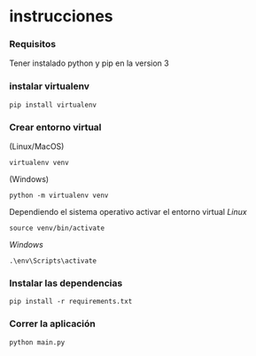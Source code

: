 # instrucciones

### Requisitos

Tener instalado python y pip en la version 3

### instalar virtualenv

```
pip install virtualenv
```

### Crear entorno virtual

(Linux/MacOS)

```
virtualenv venv
```

(Windows)

```
python -m virtualenv venv
```

Dependiendo el sistema operativo activar el entorno virtual
_Linux_

```
source venv/bin/activate
```

_Windows_

```
.\env\Scripts\activate
```

### Instalar las dependencias

```
pip install -r requirements.txt
```

### Correr la aplicación

```
python main.py
```
